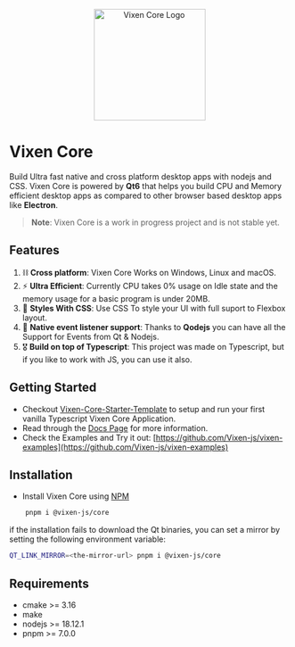 <p align="center">
<img alt="Vixen Core Logo" src="./extras/assets/Logo-Color.jpg" width="200" height="200" />
</p>

# Vixen Core

Build Ultra fast native and cross platform desktop apps with nodejs and CSS.
Vixen Core is powered by **Qt6** that helps you build CPU and Memory efficient desktop apps as compared to other browser based desktop apps like **Electron**.

> **Note**: Vixen Core is a work in progress project and is not stable yet.

## Features

1. ⛓️ **Cross platform**: Vixen Core Works on Windows, Linux and macOS.
2. ⚡️ **Ultra Efficient**: Currently CPU takes 0% usage on Idle state and the memory usage for a basic program is under 20MB.
3. 💅 **Styles With CSS**: Use CSS To style your UI with full suport to Flexbox layout.
4. 🧰 **Native event listener support**: Thanks to **Qodejs** you can have all the Support for Events from Qt & Nodejs.
5. 🎖️ **Build on top of Typescript**: This project was made on Typescript, but if you like to work with JS, you can use it also.

## Getting Started

- Checkout [Vixen-Core-Starter-Template](https://github.com/Vixen-js/template-vanilla-ts) to setup and run your first vanilla Typescript Vixen Core Application.
- Read through the [Docs Page](./docs/index.md) for more information.
- Check the Examples and Try it out: [https://github.com/Vixen-js/vixen-examples](https://github.com/Vixen-js/vixen-examples)

## Installation

- Install Vixen Core using [NPM](https://www.npmjs.com/package/@vixen-js/core)
```bash
    pnpm i @vixen-js/core
```

if the installation fails to download the Qt binaries, you can set a mirror by setting the following environment variable:

```bash
QT_LINK_MIRROR=<the-mirror-url> pnpm i @vixen-js/core
```

## Requirements

- cmake >= 3.16
- make
- nodejs >= 18.12.1
- pnpm >= 7.0.0
